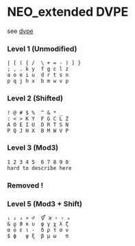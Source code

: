 # NEO_extended DVPE 

see [dvpe](http://github.com/district10/extended-programmer-dvorak)



### Level 1 (Unmodified)
```
| [ ( { /  \ + = - ) ] }
; , . k y  f g c l z
a o e i u  d r t s n
p q j h x  b m w v p 
```

### Level 2 (Shifted)
```
! @ # $ %  ^ & * _
: < > K Y  F G C L Z 
A O E I U  D R T S N 
P Q J H X  B M W V P
``` 

### Level 3 (Mod3)
``` 
1 2 3 4 5  6 7 8 9 0
hard to describe here 
```

### Removed !
### Level 5 (Mod3 + Shift)
```
₁ ₂ ₃ » ♂  ⚥ ϰ ‹ › ₀
& ϱ ϑ κ υ  φ γ χ λ ζ
α ο ε ι -  δ ρ τ σ ν
$ ϕ   ψ ξ  β μ ω   π
```
